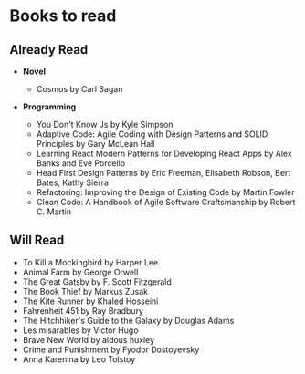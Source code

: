 # Books to read

## Already Read

- **Novel**

  - Cosmos by Carl Sagan

- **Programming**
  - You Don't Know Js by Kyle Simpson
  - Adaptive Code: Agile Coding with Design Patterns and SOLID Principles by Gary McLean Hall
  - Learning React Modern Patterns for Developing React Apps by Alex Banks and Eve Porcello
  - Head First Design Patterns by Eric Freeman, Elisabeth Robson, Bert Bates, Kathy Sierra
  - Refactoring: Improving the Design of Existing Code by Martin Fowler
  - Clean Code: A Handbook of Agile Software Craftsmanship by Robert C. Martin

## Will Read

- To Kill a Mockingbird by Harper Lee
- Animal Farm by George Orwell
- The Great Gatsby by F. Scott Fitzgerald
- The Book Thief by Markus Zusak
- The Kite Runner by Khaled Hosseini
- Fahrenheit 451 by Ray Bradbury
- The Hitchhiker's Guide to the Galaxy by Douglas Adams
- Les misarables by Victor Hugo
- Brave New World by aldous huxley
- Crime and Punishment by Fyodor Dostoyevsky
- Anna Karenina by Leo Tolstoy

